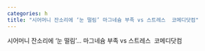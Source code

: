 ```yaml
---
categories: h
title: "시어머니 잔소리에 ‘눈 떨림’ 마그네슘 부족 vs 스트레스  코메디닷컴"
---
```

시어머니 잔소리에 ‘눈 떨림’... 마그네슘 부족 vs 스트레스&nbsp;&nbsp;코메디닷컴
